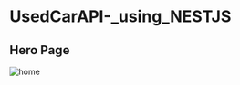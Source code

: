 # UsedCarAPI-_using_NESTJS

## Hero Page 
![home ](https://github.com/Hunny-Jangra/UsedCarAPI-_using_NESTJS/assets/104129026/8211fec5-250b-4d99-a80d-16928f93d8ff)
